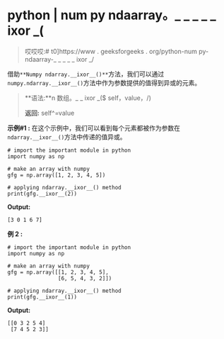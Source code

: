 # python | num py ndaarray。_ _ _ _ _ ixor _(

> 哎哎哎:# t0]https://www . geeksforgeeks . org/python-num py-ndaarray-_ _ _ _ _ ixor _/

借助`**Numpy ndarray.__ixor__()**`方法，我们可以通过`numpy.ndarray.__ixor__()`方法中作为参数提供的值得到异或的元素。

> **语法:**n 数组。_ _ ixor _($ self，value，/)
> 
> **返回:** self^=value

**示例#1 :**
在这个示例中，我们可以看到每个元素都被作为参数在`ndarray.__ixor__()`方法中传递的值异或。

```
# import the important module in python
import numpy as np

# make an array with numpy
gfg = np.array([1, 2, 3, 4, 5])

# applying ndarray.__ixor__() method
print(gfg.__ixor__(2))
```

**Output:**

```
[3 0 1 6 7]

```

**例 2 :**

```
# import the important module in python
import numpy as np

# make an array with numpy
gfg = np.array([[1, 2, 3, 4, 5],
                [6, 5, 4, 3, 2]])

# applying ndarray.__ixor__() method
print(gfg.__ixor__(1))
```

**Output:**

```
[[0 3 2 5 4]
 [7 4 5 2 3]]

```